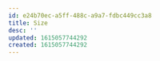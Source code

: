 ```yaml
---
id: e24b70ec-a5ff-488c-a9a7-fdbc449cc3a8
title: Size
desc: ''
updated: 1615057744292
created: 1615057744292
---
```


